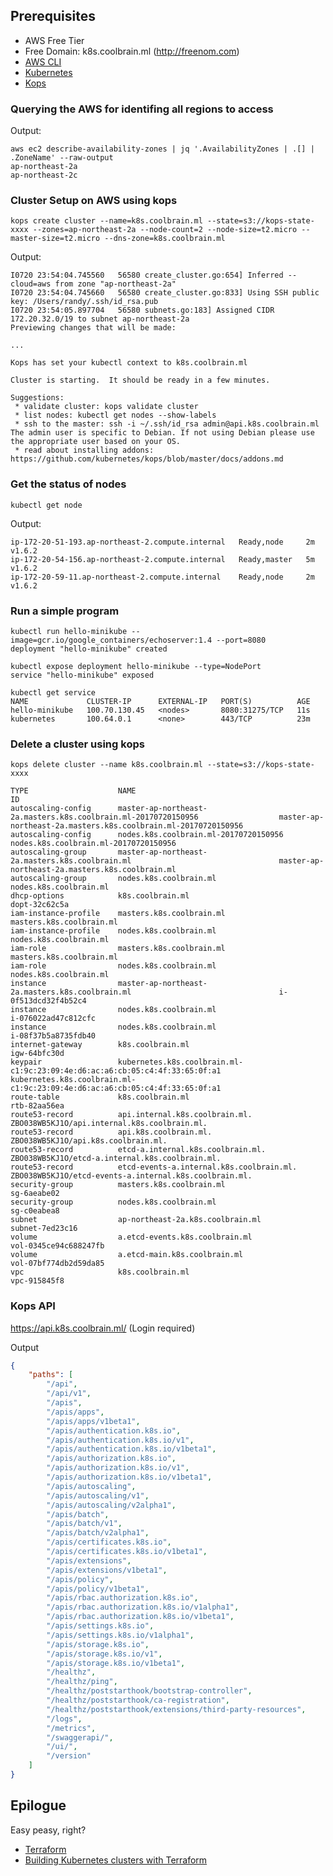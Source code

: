 ## Prerequisites

- AWS Free Tier
- Free Domain: k8s.coolbrain.ml (http://freenom.com)
- [AWS CLI](https://aws.amazon.com/cli/)
- [Kubernetes](https://kubernetes.io/docs/tasks/tools/install-kubectl/#install-kubectl-binary-via-curl)
- [Kops](https://github.com/kubernetes/kops)

### Querying the AWS for identifing all regions to access
Output:

    aws ec2 describe-availability-zones | jq '.AvailabilityZones | .[] | .ZoneName' --raw-output
    ap-northeast-2a
    ap-northeast-2c

### Cluster Setup on AWS using kops
    kops create cluster --name=k8s.coolbrain.ml --state=s3://kops-state-xxxx --zones=ap-northeast-2a --node-count=2 --node-size=t2.micro --master-size=t2.micro --dns-zone=k8s.coolbrain.ml

Output:

    I0720 23:54:04.745560   56580 create_cluster.go:654] Inferred --cloud=aws from zone "ap-northeast-2a"
    I0720 23:54:04.745660   56580 create_cluster.go:833] Using SSH public key: /Users/randy/.ssh/id_rsa.pub
    I0720 23:54:05.897704   56580 subnets.go:183] Assigned CIDR 172.20.32.0/19 to subnet ap-northeast-2a
    Previewing changes that will be made:

    ...

    Kops has set your kubectl context to k8s.coolbrain.ml

    Cluster is starting.  It should be ready in a few minutes.

    Suggestions:
     * validate cluster: kops validate cluster
     * list nodes: kubectl get nodes --show-labels
     * ssh to the master: ssh -i ~/.ssh/id_rsa admin@api.k8s.coolbrain.ml
    The admin user is specific to Debian. If not using Debian please use the appropriate user based on your OS.
     * read about installing addons: https://github.com/kubernetes/kops/blob/master/docs/addons.md

### Get the status of nodes
	kubectl get node

Output:

	ip-172-20-51-193.ap-northeast-2.compute.internal   Ready,node     2m        v1.6.2
	ip-172-20-54-156.ap-northeast-2.compute.internal   Ready,master   5m        v1.6.2
	ip-172-20-59-11.ap-northeast-2.compute.internal    Ready,node     2m        v1.6.2

### Run a simple program

	kubectl run hello-minikube --image=gcr.io/google_containers/echoserver:1.4 --port=8080
	deployment "hello-minikube" created

 	kubectl expose deployment hello-minikube --type=NodePort
	service "hello-minikube" exposed

	kubectl get service
	NAME             CLUSTER-IP      EXTERNAL-IP   PORT(S)          AGE
	hello-minikube   100.70.130.45   <nodes>       8080:31275/TCP   11s
	kubernetes       100.64.0.1      <none>        443/TCP          23m

### Delete a cluster using kops

	kops delete cluster --name k8s.coolbrain.ml --state=s3://kops-state-xxxx

	TYPE                    NAME                                                                            ID
	autoscaling-config      master-ap-northeast-2a.masters.k8s.coolbrain.ml-20170720150956                  master-ap-northeast-2a.masters.k8s.coolbrain.ml-20170720150956
	autoscaling-config      nodes.k8s.coolbrain.ml-20170720150956                                           nodes.k8s.coolbrain.ml-20170720150956
	autoscaling-group       master-ap-northeast-2a.masters.k8s.coolbrain.ml                                 master-ap-northeast-2a.masters.k8s.coolbrain.ml
	autoscaling-group       nodes.k8s.coolbrain.ml                                                          nodes.k8s.coolbrain.ml
	dhcp-options            k8s.coolbrain.ml                                                                dopt-32c62c5a
	iam-instance-profile    masters.k8s.coolbrain.ml                                                        masters.k8s.coolbrain.ml
	iam-instance-profile    nodes.k8s.coolbrain.ml                                                          nodes.k8s.coolbrain.ml
	iam-role                masters.k8s.coolbrain.ml                                                        masters.k8s.coolbrain.ml
	iam-role                nodes.k8s.coolbrain.ml                                                          nodes.k8s.coolbrain.ml
	instance                master-ap-northeast-2a.masters.k8s.coolbrain.ml                                 i-0f513dcd32f4b52c4
	instance                nodes.k8s.coolbrain.ml                                                          i-076022ad47c812cfc
	instance                nodes.k8s.coolbrain.ml                                                          i-08f37b5a8735fdb40
	internet-gateway        k8s.coolbrain.ml                                                                igw-64bfc30d
	keypair                 kubernetes.k8s.coolbrain.ml-c1:9c:23:09:4e:d6:ac:a6:cb:05:c4:4f:33:65:0f:a1     kubernetes.k8s.coolbrain.ml-c1:9c:23:09:4e:d6:ac:a6:cb:05:c4:4f:33:65:0f:a1
	route-table             k8s.coolbrain.ml                                                                rtb-82aa56ea
	route53-record          api.internal.k8s.coolbrain.ml.                                                  ZBO038WB5KJ1O/api.internal.k8s.coolbrain.ml.
	route53-record          api.k8s.coolbrain.ml.                                                           ZBO038WB5KJ1O/api.k8s.coolbrain.ml.
	route53-record          etcd-a.internal.k8s.coolbrain.ml.                                               ZBO038WB5KJ1O/etcd-a.internal.k8s.coolbrain.ml.
	route53-record          etcd-events-a.internal.k8s.coolbrain.ml.                                        ZBO038WB5KJ1O/etcd-events-a.internal.k8s.coolbrain.ml.
	security-group          masters.k8s.coolbrain.ml                                                        sg-6aeabe02
	security-group          nodes.k8s.coolbrain.ml                                                          sg-c0eabea8
	subnet                  ap-northeast-2a.k8s.coolbrain.ml                                                subnet-7ed23c16
	volume                  a.etcd-events.k8s.coolbrain.ml                                                  vol-0345ce94c688247fb
	volume                  a.etcd-main.k8s.coolbrain.ml                                                    vol-07bf774db2d59da85
	vpc                     k8s.coolbrain.ml                                                                vpc-915845f8


### Kops API

https://api.k8s.coolbrain.ml/ (Login required)

Output

```json
{
	"paths": [
		"/api",
		"/api/v1",
		"/apis",
		"/apis/apps",
		"/apis/apps/v1beta1",
		"/apis/authentication.k8s.io",
		"/apis/authentication.k8s.io/v1",
		"/apis/authentication.k8s.io/v1beta1",
		"/apis/authorization.k8s.io",
		"/apis/authorization.k8s.io/v1",
		"/apis/authorization.k8s.io/v1beta1",
		"/apis/autoscaling",
		"/apis/autoscaling/v1",
		"/apis/autoscaling/v2alpha1",
		"/apis/batch",
		"/apis/batch/v1",
		"/apis/batch/v2alpha1",
		"/apis/certificates.k8s.io",
		"/apis/certificates.k8s.io/v1beta1",
		"/apis/extensions",
		"/apis/extensions/v1beta1",
		"/apis/policy",
		"/apis/policy/v1beta1",
		"/apis/rbac.authorization.k8s.io",
		"/apis/rbac.authorization.k8s.io/v1alpha1",
		"/apis/rbac.authorization.k8s.io/v1beta1",
		"/apis/settings.k8s.io",
		"/apis/settings.k8s.io/v1alpha1",
		"/apis/storage.k8s.io",
		"/apis/storage.k8s.io/v1",
		"/apis/storage.k8s.io/v1beta1",
		"/healthz",
		"/healthz/ping",
		"/healthz/poststarthook/bootstrap-controller",
		"/healthz/poststarthook/ca-registration",
		"/healthz/poststarthook/extensions/third-party-resources",
		"/logs",
		"/metrics",
		"/swaggerapi/",
		"/ui/",
		"/version"
	]
}
```

## Epilogue
Easy peasy, right?

- [Terraform](https://www.terraform.io/)
- [Building Kubernetes clusters with Terraform](https://github.com/kubernetes/kops/blob/master/docs/terraform.md)
